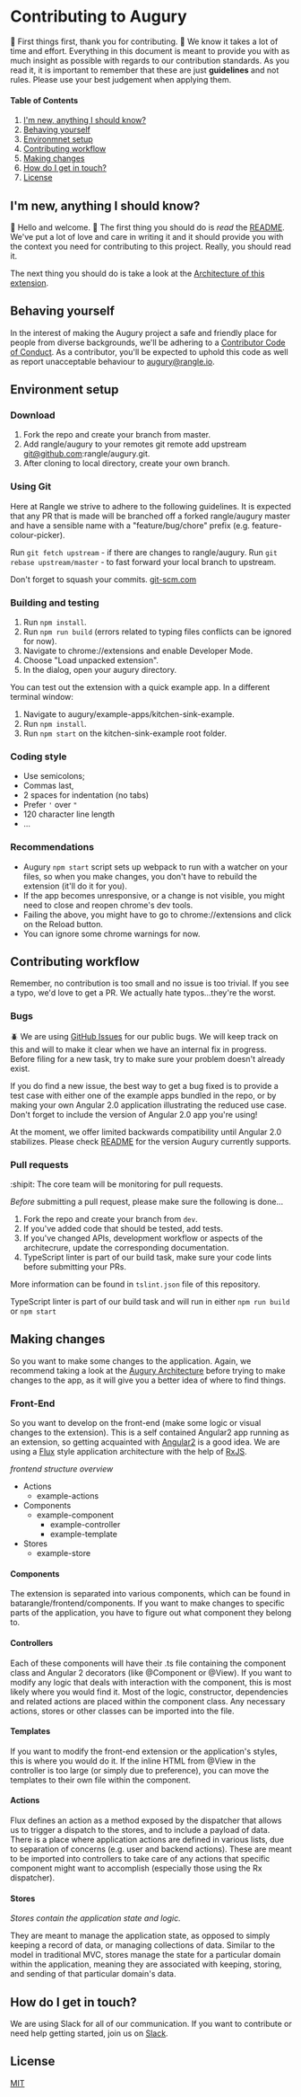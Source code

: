 # Contributing to Augury

:sparkling_heart: First things first, thank you for contributing. :sparkling_heart: We know
it takes a lot of time and effort. Everything in this document is meant
to provide you with as much insight as possible with regards to our
contribution standards. As you read it, it is important to remember that
these are just __guidelines__ and not rules. Please use your best
judgement when applying them.

#### Table of Contents

1. [I'm new, anything I should know?](#im-new-anything-i-should-know)
1. [Behaving yourself](#behaving-yourself)
1. [Environmnet setup](#environment-setup)
1. [Contributing workflow](#contributing-workflow)
1. [Making changes](#making-changes)
1. [How do I get in touch?](#how-do-i-get-in-touch)
1. [License](#license)


## I'm new, anything I should know?

:wave: Hello and welcome. :wave: The first thing you should do is _read_ the [README](./README.md).
We've put a lot of love and care in writing it and it should provide you with the context you need
for contributing to this project. Really, you should read it.

The next thing you should do is take a look at the [Architecture of this extension](./docs/ARCHITECTURE.md).

## Behaving yourself

In the interest of making the Augury project a safe and friendly
place for people from diverse backgrounds, we'll be adhering to a [Contributor Code of Conduct](./CODE_OF_CONDUCT.md). As a contributor, you'll be expected to
uphold this code as well as report unacceptable behaviour to
[augury@rangle.io](mailto:augury@rangle.io).

## Environment setup

### Download

1. Fork the repo and create your branch from master.
1. Add rangle/augury to your remotes git remote add upstream git@github.com:rangle/augury.git.
1. After cloning to local directory, create your own branch.

### Using Git

Here at Rangle we strive to adhere to the following guidelines. It is expected that any PR that is made will be branched off a forked rangle/augury master and have a sensible name with a "feature/bug/chore" prefix (e.g. feature-colour-picker).

Run `git fetch upstream` - if there are changes to rangle/augury.
Run `git rebase upstream/master` - to fast forward your local branch to upstream.

Don't forget to squash your commits. [git-scm.com](https://git-scm.com/book/en/v2/Git-Tools-Rewriting-History)

### Building and testing

1. Run `npm install`.
1. Run `npm run build` (errors related to typing files conflicts can be ignored for now).
1. Navigate to chrome://extensions and enable Developer Mode.
1. Choose "Load unpacked extension".
1. In the dialog, open your augury directory.

You can test out the extension with a quick example app. In a different terminal window:

1. Navigate to augury/example-apps/kitchen-sink-example.
1. Run `npm install`.
1. Run `npm start` on the kitchen-sink-example root folder.

### Coding style

* Use semicolons;
* Commas last,
* 2 spaces for indentation (no tabs)
* Prefer `'` over `"`
* 120 character line length
* ...

### Recommendations

* Augury `npm start` script sets up webpack to run with a watcher on your files, so when you make changes, you don't have to rebuild the extension (it'll do it for you).
* If the app becomes unresponsive, or a change is not visible, you might need to close and reopen chrome's dev tools.
* Failing the above, you might have to go to chrome://extensions and click on the Reload button.
* You can ignore some chrome warnings for now.

## Contributing workflow

Remember, no contribution is too small and no issue is too trivial. If you see a typo, we'd love to get a PR. We actually hate typos...they're the worst.

### Bugs

:beetle: We are using [GitHub Issues](https://github.com/rangle/augury/issues) for our public bugs. We will keep track on this and will to make it clear when we have an internal fix in progress. Before filing for a new task, try to make sure your problem doesn't already exist.

If you do find a new issue, the best way to get a bug fixed is to provide a test case with either one of the example apps bundled in the repo, or by making your own Angular 2.0 application illustrating the reduced use case. Don't forget to include the version of Angular 2.0 app you're using!

At the moment, we offer limited backwards compatibility until Angular 2.0 stabilizes. Please check [README](./README.md#supported-version) for the version Augury currently supports.


### Pull requests

:shipit: The core team will be monitoring for pull requests.

*Before* submitting a pull request, please make sure the following is done...

1. Fork the repo and create your branch from `dev`.
2. If you've added code that should be tested, add tests.
3. If you've changed APIs, development workflow or aspects of the architecrure, update the corresponding documentation.
4. TypeScript linter is part of our build task, make sure your code lints before submitting your PRs.

More information can be found in `tslint.json` file of this repository.

TypeScript linter is part of our build task and will run in either `npm run build` or `npm start`

## Making changes

So you want to make some changes to the application. Again, we recommend taking a look at the [Augury Architecture](./docs/ARCHITECTURE.md) before trying to make changes to the app, as it will give you a better idea of where to find things.

### Front-End

So you want to develop on the front-end (make some logic or visual changes to the extension). This is a self contained Angular2 app running as an extension, so getting acquainted with [Angular2](https://angular.io/) is a good idea. We are using a [Flux](https://facebook.github.io/flux/) style application architecture with the help of [RxJS](https://github.com/Reactive-Extensions/RxJS).

_frontend structure overview_
* Actions
  * example-actions
* Components
  * example-component
    * example-controller
    * example-template
* Stores
  * example-store

#### Components

The extension is separated into various components, which can be found in batarangle/frontend/components. If you want to make changes to specific parts of the application, you have to figure out what component they belong to.

#### Controllers

Each of these components will have their .ts file containing the component class and Angular 2 decorators (like @Component or @View). If you want to modify any logic that deals with interaction with the component, this is most likely where you would find it. Most of the logic, constructor, dependencies and related actions are placed within the component class. Any necessary actions, stores or other classes can be imported into the file.

#### Templates

If you want to modify the front-end extension or the application's styles, this is where you would do it. If the inline HTML from @View in the controller is too large (or simply due to preference), you can move the templates to their own file within the component.

#### Actions

Flux defines an action as a method exposed by the dispatcher that allows us to trigger a dispatch to the stores, and to include a payload of data. There is a place where application actions are defined in various lists, due to separation of concerns (e.g. user and backend actions). These are meant to be imported into controllers to take care of any actions that specific component might want to accomplish (especially those using the Rx dispatcher).

#### Stores

*Stores contain the application state and logic.*

They are meant to manage the application state, as opposed to simply keeping a record of data, or managing collections of data. Similar to the model in traditional MVC, stores manage the state for a particular domain within the application, meaning they are associated with keeping, storing, and sending of that particular domain's data.

## How do I get in touch?

We are using Slack for all of our communication. If you want to contribute or need help getting started, join us on [Slack](https://augury-slack.herokuapp.com/).

## License

[MIT](LICENSE)


